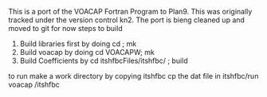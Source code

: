 This is a port of the VOACAP Fortran Program to Plan9.
This was originally tracked under the version control kn2.
The port is bieng cleaned up and moved to git
for now
steps to build
1. Build libraries first by doing cd <library>; mk 
2. Build voacap by doing cd VOACAPW; mk
3. Build Coefficients by cd itshfbcFiles/itshfbc/ ; build

to run
make a work directory  by copying itshfbc 
cp the dat file in itshfbc/run
voacap <workdir>/itshfbc <datfile> <outputfile>
